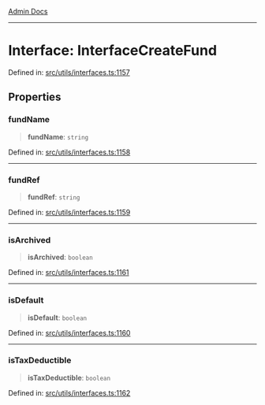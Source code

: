 [Admin Docs](/)

***

# Interface: InterfaceCreateFund

Defined in: [src/utils/interfaces.ts:1157](https://github.com/PalisadoesFoundation/talawa-admin/blob/main/src/utils/interfaces.ts#L1157)

## Properties

### fundName

> **fundName**: `string`

Defined in: [src/utils/interfaces.ts:1158](https://github.com/PalisadoesFoundation/talawa-admin/blob/main/src/utils/interfaces.ts#L1158)

***

### fundRef

> **fundRef**: `string`

Defined in: [src/utils/interfaces.ts:1159](https://github.com/PalisadoesFoundation/talawa-admin/blob/main/src/utils/interfaces.ts#L1159)

***

### isArchived

> **isArchived**: `boolean`

Defined in: [src/utils/interfaces.ts:1161](https://github.com/PalisadoesFoundation/talawa-admin/blob/main/src/utils/interfaces.ts#L1161)

***

### isDefault

> **isDefault**: `boolean`

Defined in: [src/utils/interfaces.ts:1160](https://github.com/PalisadoesFoundation/talawa-admin/blob/main/src/utils/interfaces.ts#L1160)

***

### isTaxDeductible

> **isTaxDeductible**: `boolean`

Defined in: [src/utils/interfaces.ts:1162](https://github.com/PalisadoesFoundation/talawa-admin/blob/main/src/utils/interfaces.ts#L1162)
